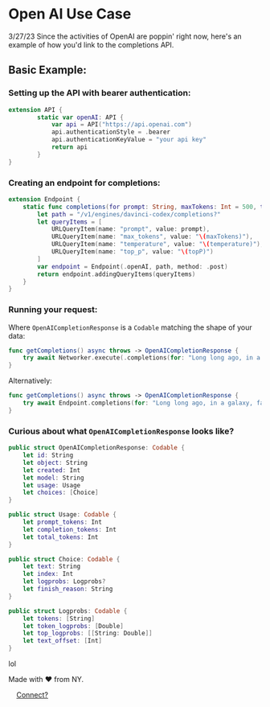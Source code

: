 # Open AI Use Case

3/27/23
Since the activities of OpenAI are poppin' right now, here's an example of how you'd link to the completions API.

## Basic Example:

### Setting up the API with bearer authentication:
```swift
extension API {
        static var openAI: API {
            var api = API("https://api.openai.com")
            api.authenticationStyle = .bearer
            api.authenticationKeyValue = "your api key"
            return api
        }
}
```

### Creating an endpoint for completions:

```swift
extension Endpoint {
    static func completions(for prompt: String, maxTokens: Int = 500, temperature: Float = 0.5, topP: Float = 1.0) -> Endpoint {
        let path = "/v1/engines/davinci-codex/completions?"
        let queryItems = [
            URLQueryItem(name: "prompt", value: prompt),
            URLQueryItem(name: "max_tokens", value: "\(maxTokens)"),
            URLQueryItem(name: "temperature", value: "\(temperature)"),
            URLQueryItem(name: "top_p", value: "\(topP)")
        ]
        var endpoint = Endpoint(.openAI, path, method: .post)
        return endpoint.addingQueryItems(queryItems)
    }
}
```

### Running your request:
Where `OpenAICompletionResponse` is a `Codable` matching the shape of your data:
```swift
func getCompletions() async throws -> OpenAICompletionResponse {
    try await Networker.execute(.completions(for: "Long long ago, in a galaxy, far far away"))
}
```
Alternatively:
```swift
func getCompletions() async throws -> OpenAICompletionResponse { 
    try await Endpoint.completions(for: "Long long ago, in a galaxy, far far away").run()
}
```

### Curious about what `OpenAICompletionResponse` looks like?
```swift
public struct OpenAICompletionResponse: Codable {
    let id: String
    let object: String
    let created: Int
    let model: String
    let usage: Usage
    let choices: [Choice]
}

public struct Usage: Codable {
    let prompt_tokens: Int
    let completion_tokens: Int
    let total_tokens: Int
}

public struct Choice: Codable {
    let text: String
    let index: Int
    let logprobs: Logprobs?
    let finish_reason: String
}

public struct Logprobs: Codable {
    let tokens: [String]
    let token_logprobs: [Double]
    let top_logprobs: [[String: Double]]
    let text_offset: [Int]
}
```
lol

Made with ❤️ from NY.

<img src="https://img.icons8.com/tiny-color/512/twitter.png"  width="12" height="12"> [Connect?](https://twitter.com/definitelyrafi)


